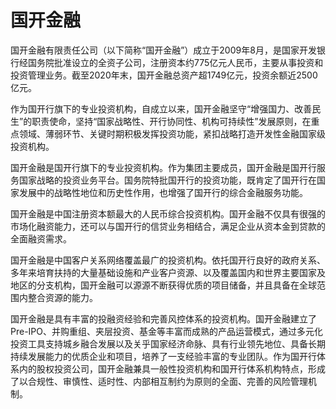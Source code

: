 # 国开金融

国开金融有限责任公司（以下简称“国开金融”）成立于2009年8月，是国家开发银行经国务院批准设立的全资子公司，注册资本约775亿元人民币，主要从事投资和投资管理业务。截至2020年末，国开金融总资产超1749亿元，投资余额近2500亿元。

作为国开行旗下的专业投资机构，自成立以来，国开金融坚守“增强国力、改善民生”的职责使命，坚持“国家战略性、开行协同性、机构可持续性”发展原则，在重点领域、薄弱环节、关键时期积极发挥投资功能，紧扣战略打造开发性金融国家级投资机构。

国开金融是国开行旗下的专业投资机构。作为集团主要成员，国开金融是国开行服务国家战略的投资业务平台。国务院特批国开行的投资功能，既肯定了国开行在国家发展中的战略性地位和历史性作用，也增强了国开行的综合金融服务功能。

国开金融是中国注册资本额最大的人民币综合投资机构。国开金融不仅具有很强的市场化融资能力，还可以与国开行的信贷业务相结合，满足企业从资本金到贷款的全面融资需求。

国开金融是中国客户关系网络覆盖最广的投资机构。依托国开行良好的政府关系、多年来培育扶持的大量基础设施和产业客户资源、以及覆盖国内和世界主要国家及地区的分支机构，国开金融可以源源不断获得优质的项目储备，并且具备在全球范围内整合资源的能力。

国开金融是具有丰富的投融资经验和完善风控体系的投资机构。国开金融建立了Pre-IPO、并购重组、夹层投资、基金等丰富而成熟的产品运营模式，通过多元化投资工具支持城乡融合发展以及关乎国家经济命脉、具有行业领先地位、具备长期持续发展能力的优质企业和项目，培养了一支经验丰富的专业团队。作为国开行体系内的股权投资公司，国开金融兼具一般性投资机构和国开行体系机构特点，形成了以合规性、审慎性、适时性、内部相互制约为原则的全面、完善的风险管理机制。
